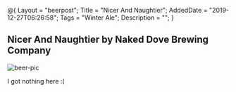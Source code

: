 @{
 Layout = "beerpost";
 Title = "Nicer And Naughtier";
 AddedDate = "2019-12-27T06:26:58";
 Tags = "Winter Ale";
 Description = "";
 }
 

## Nicer And Naughtier by Naked Dove Brewing Company

![beer-pic]

I got nothing here :(

[beer-pic]: https://jasonpowley.com/assets/img/2019-12-27-nicer-and-naughtier.jpeg "Nicer And Naughtier by Naked Dove Brewing Company"
